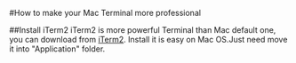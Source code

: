 #How to make your Mac Terminal more professional

##Install iTerm2
iTerm2 is more powerful Terminal than Mac default one, you can download from [iTerm2](http://www.iterm2.com).
Install it is easy on Mac OS.Just need move it into "Application" folder.
